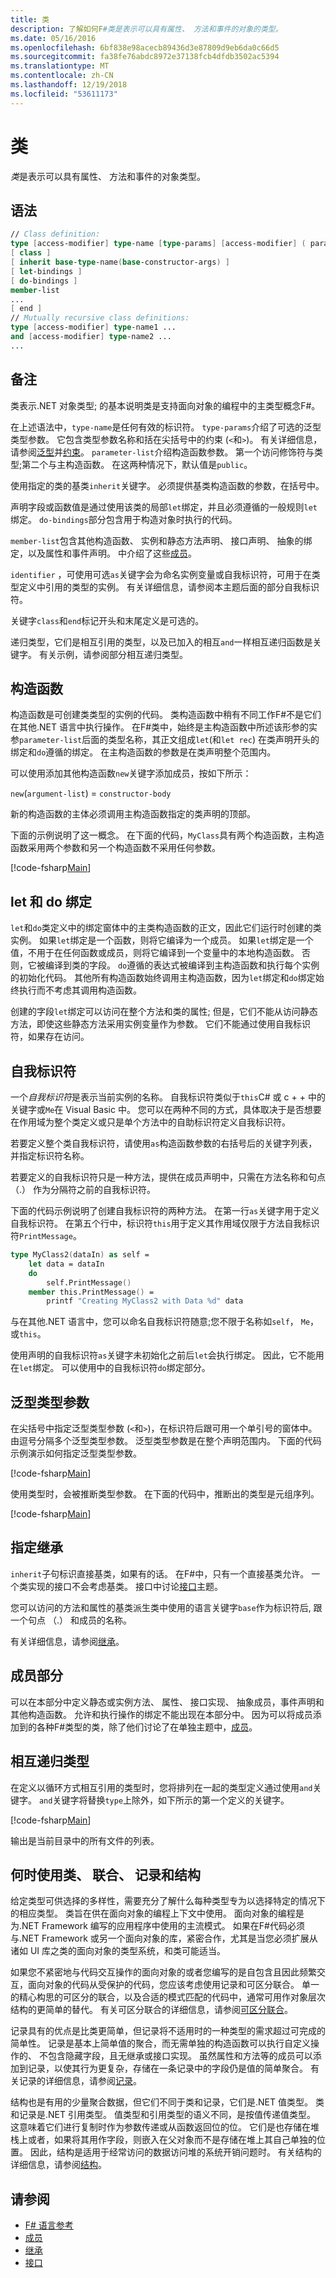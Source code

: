 ```yaml
---
title: 类
description: 了解如何F#类是表示可以具有属性、 方法和事件的对象的类型。
ms.date: 05/16/2016
ms.openlocfilehash: 6bf838e98acecb89436d3e87809d9eb6da0c66d5
ms.sourcegitcommit: fa38fe76abdc8972e37138fcb4dfdb3502ac5394
ms.translationtype: MT
ms.contentlocale: zh-CN
ms.lasthandoff: 12/19/2018
ms.locfileid: "53611173"
---
```

# <a name="classes"></a>类

*类*是表示可以具有属性、 方法和事件的对象类型。

## <a name="syntax"></a>语法

```fsharp
// Class definition:
type [access-modifier] type-name [type-params] [access-modifier] ( parameter-list ) [ as identifier ] =
[ class ]
[ inherit base-type-name(base-constructor-args) ]
[ let-bindings ]
[ do-bindings ]
member-list
...
[ end ]
// Mutually recursive class definitions:
type [access-modifier] type-name1 ...
and [access-modifier] type-name2 ...
...
```

## <a name="remarks"></a>备注

类表示.NET 对象类型; 的基本说明类是支持面向对象的编程中的主类型概念F#。

在上述语法中，`type-name`是任何有效的标识符。 `type-params`介绍了可选的泛型类型参数。 它包含类型参数名称和括在尖括号中的约束 (`<`和`>`)。 有关详细信息，请参阅[泛型](generics/index.md)并[约束](generics/constraints.md)。 `parameter-list`介绍构造函数参数。 第一个访问修饰符与类型;第二个与主构造函数。 在这两种情况下，默认值是`public`。

使用指定的类的基类`inherit`关键字。 必须提供基类构造函数的参数，在括号中。

声明字段或函数值是通过使用该类的局部`let`绑定，并且必须遵循的一般规则`let`绑定。 `do-bindings`部分包含用于构造对象时执行的代码。

`member-list`包含其他构造函数、 实例和静态方法声明、 接口声明、 抽象的绑定，以及属性和事件声明。 中介绍了这些[成员](members/index.md)。

`identifier` ，可使用可选`as`关键字会为命名实例变量或自我标识符，可用于在类型定义中引用的类型的实例。 有关详细信息，请参阅本主题后面的部分自我标识符。

关键字`class`和`end`标记开头和末尾定义是可选的。

递归类型，它们是相互引用的类型，以及已加入的相互`and`一样相互递归函数是关键字。 有关示例，请参阅部分相互递归类型。

## <a name="constructors"></a>构造函数

构造函数是可创建类类型的实例的代码。 类构造函数中稍有不同工作F#不是它们在其他.NET 语言中执行操作。 在F#类中，始终是主构造函数中所述该形参的实参`parameter-list`后面的类型名称，其正文组成`let`(和`let rec`) 在类声明开头的绑定和`do`遵循的绑定。 在主构造函数的参数是在类声明整个范围内。

可以使用添加其他构造函数`new`关键字添加成员，按如下所示：

`new`(`argument-list`) = `constructor-body`

新的构造函数的主体必须调用主构造函数指定的类声明的顶部。

下面的示例说明了这一概念。 在下面的代码，`MyClass`具有两个构造函数，主构造函数采用两个参数和另一个构造函数不采用任何参数。

[!code-fsharp[Main](../../../samples/snippets/fsharp/lang-ref-1/snippet2401.fs)]

## <a name="let-and-do-bindings"></a>let 和 do 绑定

`let`和`do`类定义中的绑定窗体中的主类构造函数的正文，因此它们运行时创建的类实例。 如果`let`绑定是一个函数，则将它编译为一个成员。 如果`let`绑定是一个值，不用于在任何函数或成员，则将它编译到一个变量中的本地构造函数。 否则，它被编译到类的字段。 `do`遵循的表达式被编译到主构造函数和执行每个实例的初始化代码。 其他所有构造函数始终调用主构造函数，因为`let`绑定和`do`绑定始终执行而不考虑其调用构造函数。

创建的字段`let`绑定可以访问在整个方法和类的属性; 但是，它们不能从访问静态方法，即使这些静态方法采用实例变量作为参数。 它们不能通过使用自我标识符，如果存在访问。

## <a name="self-identifiers"></a>自我标识符

一个*自我标识符*是表示当前实例的名称。 自我标识符类似于`this`C# 或 c + + 中的关键字或`Me`在 Visual Basic 中。 您可以在两种不同的方式，具体取决于是否想要在作用域为整个类定义或只是单个方法中的自助标识符定义自我标识符。

若要定义整个类自我标识符，请使用`as`构造函数参数的右括号后的关键字列表，并指定标识符名称。

若要定义的自我标识符只是一种方法，提供在成员声明中，只需在方法名称和句点 （.） 作为分隔符之前的自我标识符。

下面的代码示例说明了创建自我标识符的两种方法。 在第一行`as`关键字用于定义自我标识符。 在第五个行中，标识符`this`用于定义其作用域仅限于方法自我标识符`PrintMessage`。

```fsharp
type MyClass2(dataIn) as self =
    let data = dataIn
    do
        self.PrintMessage()
    member this.PrintMessage() =
        printf "Creating MyClass2 with Data %d" data
```

与在其他.NET 语言中，您可以命名自我标识符随意;您不限于名称如`self`， `Me`，或`this`。

使用声明的自我标识符`as`关键字未初始化之前后`let`会执行绑定。 因此，它不能用在`let`绑定。 可以使用中的自我标识符`do`绑定部分。

## <a name="generic-type-parameters"></a>泛型类型参数

在尖括号中指定泛型类型参数 (`<`和`>`)，在标识符后跟可用一个单引号的窗体中。 由逗号分隔多个泛型类型参数。 泛型类型参数是在整个声明范围内。 下面的代码示例演示如何指定泛型类型参数。

[!code-fsharp[Main](../../../samples/snippets/fsharp/lang-ref-1/snippet2403.fs)]

使用类型时，会被推断类型参数。 在下面的代码中，推断出的类型是元组序列。

[!code-fsharp[Main](../../../samples/snippets/fsharp/lang-ref-1/snippet24031.fs)]

## <a name="specifying-inheritance"></a>指定继承

`inherit`子句标识直接基类，如果有的话。 在F#中，只有一个直接基类允许。 一个类实现的接口不会考虑基类。 接口中讨论[接口](Interfaces.md)主题。

您可以访问的方法和属性的基类派生类中使用的语言关键字`base`作为标识符后, 跟一个句点 （.） 和成员的名称。

有关详细信息，请参阅[继承](inheritance.md)。

## <a name="members-section"></a>成员部分

可以在本部分中定义静态或实例方法、 属性、 接口实现、 抽象成员，事件声明和其他构造函数。 允许和执行操作的绑定不能出现在本部分中。 因为可以将成员添加到的各种F#类型的类，除了他们讨论了在单独主题中，[成员](members/index.md)。

## <a name="mutually-recursive-types"></a>相互递归类型

在定义以循环方式相互引用的类型时，您将排列在一起的类型定义通过使用`and`关键字。 `and`关键字将替换`type`上除外，如下所示的第一个定义的关键字。

[!code-fsharp[Main](../../../samples/snippets/fsharp/lang-ref-1/snippet2404.fs)]

输出是当前目录中的所有文件的列表。

## <a name="when-to-use-classes-unions-records-and-structures"></a>何时使用类、 联合、 记录和结构

给定类型可供选择的多样性，需要充分了解什么每种类型专为以选择特定的情况下的相应类型。 类旨在供在面向对象的编程上下文中使用。 面向对象的编程是为.NET Framework 编写的应用程序中使用的主流模式。 如果在F#代码必须与.NET Framework 或另一个面向对象的库，紧密合作，尤其是当您必须扩展从诸如 UI 库之类的面向对象的类型系统，和类可能适当。

如果您不紧密地与代码交互操作的面向对象的或者您编写的是自包含且因此频繁交互，面向对象的代码从受保护的代码，您应该考虑使用记录和可区分联合。 单一的精心构思的可区分的联合，以及合适的模式匹配的代码中，通常可用作对象层次结构的更简单的替代。 有关可区分联合的详细信息，请参阅[可区分联合](discriminated-unions.md)。

记录具有的优点是比类更简单，但记录将不适用时的一种类型的需求超过可完成的简单性。 记录是基本上简单值的聚合，而无需单独的构造函数可以执行自定义操作的、 不包含隐藏字段，且无继承或接口实现。 虽然属性和方法等的成员可以添加到记录，以使其行为更复杂，存储在一条记录中的字段仍是值的简单聚合。 有关记录的详细信息，请参阅[记录](records.md)。

结构也是有用的少量聚合数据，但它们不同于类和记录，它们是.NET 值类型。 类和记录是.NET 引用类型。 值类型和引用类型的语义不同，是按值传递值类型。 这意味着它们进行复制时作为参数传递或从函数返回位的位。 它们是也存储在堆栈上或者，如果将其用作字段，则嵌入在父对象而不是存储在堆上其自己单独的位置。 因此，结构是适用于经常访问的数据访问堆的系统开销问题时。 有关结构的详细信息，请参阅[结构](structures.md)。

## <a name="see-also"></a>请参阅

- [F# 语言参考](index.md)
- [成员](members/index.md)
- [继承](inheritance.md)
- [接口](interfaces.md)